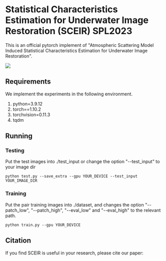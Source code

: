 # Statistical Characteristics Estimation for Underwater Image Restoration (SCEIR) SPL2023
This is an official pytorch implement of "Atmospheric Scattering Model Induced Statistical Characteristics Estimation
for Underwater Image Restoration".

<img src="comparison4_2.png"/>

## Requirements
We implement the experiments in the following environment.
1. python=3.9.12
2. torch==1.10.2
3. torchvision=0.11.3
4. tqdm

## Running

### Testing
Put the test images into ./test_input or change the option "--test_input" to your image dir

```
python test.py --save_extra --gpu YOUR_DEVICE --test_input YOUR_IMAGE_DIR
```

### Training
Put the pair training images into ./dataset, and changes the option "--patch_low", "--patch_high", 
"--eval_low" and "--eval_high" to the relevant path.

```
python train.py --gpu YOUR_DEVICE
```


## Citation

If you find SCEIR is useful in your research, please cite our paper: